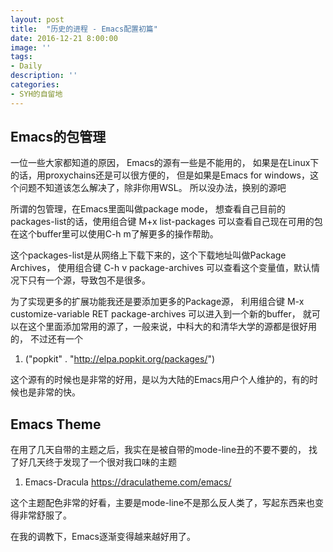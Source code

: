```yaml
---
layout: post
title:  "历史的进程 - Emacs配置初篇"
date: 2016-12-21 8:00:00
image: ''
tags:
- Daily
description: ''
categories:
- SYH的自留地
---
```


**Emacs的包管理**
---

一位一些大家都知道的原因， Emacs的源有一些是不能用的，
如果是在Linux下的话，用proxychains还是可以很方便的，
但是如果是Emacs for windows，这个问题不知道该怎么解决了，除非你用WSL。
所以没办法，换别的源吧

所谓的包管理，在Emacs里面叫做package mode，
想查看自己目前的packages-list的话，使用组合键 M+x list-packages 可以查看自己现在可用的包
在这个buffer里可以使用C-h m了解更多的操作帮助。

这个packages-list是从网络上下载下来的，这个下载地址叫做Package Archives，
使用组合键 C-h v package-archives 可以查看这个变量值，默认情况下只有一个源，导致包不是很多。

为了实现更多的扩展功能我还是要添加更多的Package源，
利用组合键 M-x customize-variable RET package-archives 可以进入到一个新的buffer，
就可以在这个里面添加常用的源了，一般来说，中科大的和清华大学的源都是很好用的，
不过还有一个

1. ("popkit" . "http://elpa.popkit.org/packages/")

这个源有的时候也是非常的好用，是以为大陆的Emacs用户个人维护的，有的时候也是非常的快。

**Emacs Theme**
---

在用了几天自带的主题之后，我实在是被自带的mode-line丑的不要不要的，
找了好几天终于发现了一个很对我口味的主题

1. Emacs-Dracula https://draculatheme.com/emacs/

这个主题配色非常的好看，主要是mode-line不是那么反人类了，写起东西来也变得非常舒服了。

在我的调教下，Emacs逐渐变得越来越好用了。
